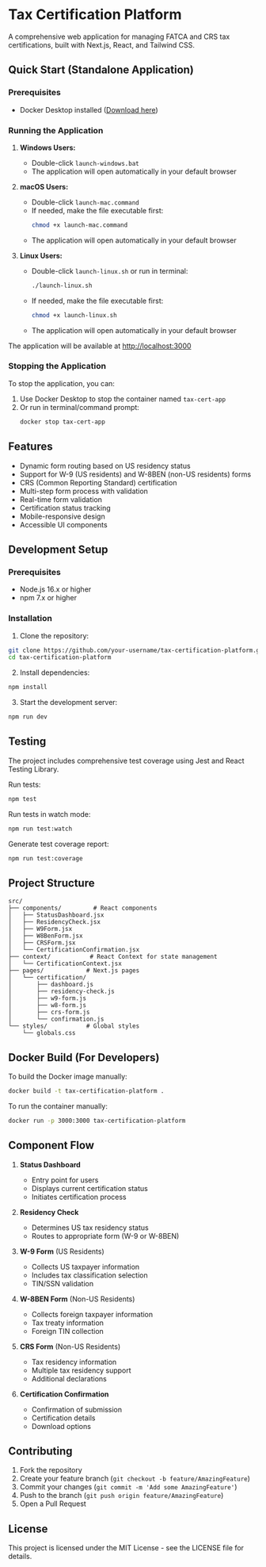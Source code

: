 # Tax Certification Platform

A comprehensive web application for managing FATCA and CRS tax certifications, built with Next.js, React, and Tailwind CSS.

## Quick Start (Standalone Application)

### Prerequisites
- Docker Desktop installed ([Download here](https://www.docker.com/products/docker-desktop))

### Running the Application

1. **Windows Users:**
   - Double-click `launch-windows.bat`
   - The application will open automatically in your default browser

2. **macOS Users:**
   - Double-click `launch-mac.command`
   - If needed, make the file executable first:
     ```bash
     chmod +x launch-mac.command
     ```
   - The application will open automatically in your default browser

3. **Linux Users:**
   - Double-click `launch-linux.sh` or run in terminal:
     ```bash
     ./launch-linux.sh
     ```
   - If needed, make the file executable first:
     ```bash
     chmod +x launch-linux.sh
     ```
   - The application will open automatically in your default browser

The application will be available at [http://localhost:3000](http://localhost:3000)

### Stopping the Application

To stop the application, you can:
1. Use Docker Desktop to stop the container named `tax-cert-app`
2. Or run in terminal/command prompt:
   ```bash
   docker stop tax-cert-app
   ```

## Features

- Dynamic form routing based on US residency status
- Support for W-9 (US residents) and W-8BEN (non-US residents) forms
- CRS (Common Reporting Standard) certification
- Multi-step form process with validation
- Real-time form validation
- Certification status tracking
- Mobile-responsive design
- Accessible UI components

## Development Setup

### Prerequisites

- Node.js 16.x or higher
- npm 7.x or higher

### Installation

1. Clone the repository:
```bash
git clone https://github.com/your-username/tax-certification-platform.git
cd tax-certification-platform
```

2. Install dependencies:
```bash
npm install
```

3. Start the development server:
```bash
npm run dev
```

## Testing

The project includes comprehensive test coverage using Jest and React Testing Library.

Run tests:
```bash
npm test
```

Run tests in watch mode:
```bash
npm run test:watch
```

Generate test coverage report:
```bash
npm run test:coverage
```

## Project Structure

```
src/
├── components/         # React components
│   ├── StatusDashboard.jsx
│   ├── ResidencyCheck.jsx
│   ├── W9Form.jsx
│   ├── W8BenForm.jsx
│   ├── CRSForm.jsx
│   └── CertificationConfirmation.jsx
├── context/           # React Context for state management
│   └── CertificationContext.jsx
├── pages/            # Next.js pages
│   └── certification/
│       ├── dashboard.js
│       ├── residency-check.js
│       ├── w9-form.js
│       ├── w8-form.js
│       ├── crs-form.js
│       └── confirmation.js
└── styles/           # Global styles
    └── globals.css
```

## Docker Build (For Developers)

To build the Docker image manually:

```bash
docker build -t tax-certification-platform .
```

To run the container manually:

```bash
docker run -p 3000:3000 tax-certification-platform
```

## Component Flow

1. **Status Dashboard**
   - Entry point for users
   - Displays current certification status
   - Initiates certification process

2. **Residency Check**
   - Determines US tax residency status
   - Routes to appropriate form (W-9 or W-8BEN)

3. **W-9 Form** (US Residents)
   - Collects US taxpayer information
   - Includes tax classification selection
   - TIN/SSN validation

4. **W-8BEN Form** (Non-US Residents)
   - Collects foreign taxpayer information
   - Tax treaty information
   - Foreign TIN collection

5. **CRS Form** (Non-US Residents)
   - Tax residency information
   - Multiple tax residency support
   - Additional declarations

6. **Certification Confirmation**
   - Confirmation of submission
   - Certification details
   - Download options

## Contributing

1. Fork the repository
2. Create your feature branch (`git checkout -b feature/AmazingFeature`)
3. Commit your changes (`git commit -m 'Add some AmazingFeature'`)
4. Push to the branch (`git push origin feature/AmazingFeature`)
5. Open a Pull Request

## License

This project is licensed under the MIT License - see the LICENSE file for details.